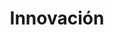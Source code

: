 ---
title: "Innovación"
description: "Fomentamos la creatividad y la adopción de nuevas ideas para ofrecer soluciones vanguardistas que impulsen el éxito."
order: 1
---